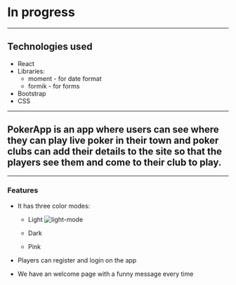 # In progress
*****

## Technologies used
* React
* Libraries:
    * moment - for date format 
    * formik - for forms
* Bootstrap 
* CSS

*****
## PokerApp is an app where users can see where they can play live poker in their town and poker clubs can add their details to the site so that the players see them and come to their club to play.

*****

### Features
* It has three color modes:
   * Light
   ![light-mode](https://user-images.githubusercontent.com/57388336/132667664-45426b50-8f69-4e3c-b24f-28254b9eb69f.jpg)

   * Dark
   * Pink

* Players can register and login on the app

* We have an welcome page with a funny message every time



